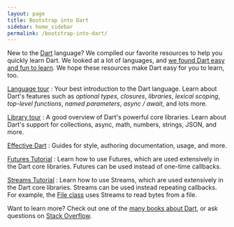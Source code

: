 ```yaml
---
layout: page
title: Bootstrap into Dart
sidebar: home_sidebar
permalink: /bootstrap-into-dart/
---
```


<style>
dd {
    margin-bottom: 8px;
}
</style>

New to the [Dart](https://www.dartlang.org) language?
We compiled our favorite resources to
help you quickly learn Dart.
We looked at a lot of languages, and
[we found Dart easy and fun to learn](/faq/#why-did-flutter-choose-to-use-dart).
We hope these resources make Dart
easy for you to learn, too.

[Language tour](https://www.dartlang.org/docs/dart-up-and-running/ch02.html)
: Your best introduction to the Dart language. Learn about Dart's
  features such as _optional types_, _closures_, _libraries_, _lexical scoping_,
  _top-level functions_, _named parameters_, _async / await_, and lots more.

[Library tour](https://www.dartlang.org/docs/dart-up-and-running/ch03.html)
: A good overview of Dart's powerful core libraries. Learn about
  Dart's support for collections, async, math, numbers, strings, JSON, and more.

[Effective Dart](https://www.dartlang.org/effective-dart/)
: Guides for style, authoring documentation, usage, and more.

[Futures Tutorial](https://www.dartlang.org/docs/tutorials/futures/)
: Learn how to use Futures, which are used extensively in the Dart core
  libraries.  Futures can be used instead of one-time callbacks.

[Streams Tutorial](https://www.dartlang.org/docs/tutorials/streams/)
: Learn how to use Streams, which are used extensively in the Dart core
  libraries. Streams can be used instead repeating callbacks.
  For example, the
  [File class](https://docs.flutter.io/flutter/dart.io/File-class.html)
  uses Streams to read bytes from a file.

Want to learn more? Check out one of the
[many books about Dart](https://www.dartlang.org/books/),
or ask questions on [Stack Overflow](https://stackoverflow.com/tags/dart).
